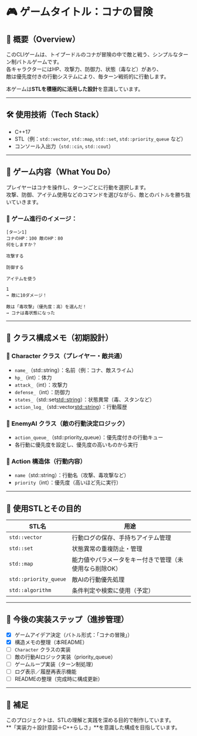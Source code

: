# 🎮 ゲームタイトル：コナの冒険

## 🧭 概要（Overview）

このCLIゲームは、トイプードルのコナが冒険の中で敵と戦う、シンプルなターン制バトルゲームです。  
各キャラクターにはHP、攻撃力、防御力、状態（毒など）があり、  
敵は優先度付きの行動システムにより、毎ターン戦術的に行動します。

本ゲームは**STLを積極的に活用した設計**を意識しています。

---

## 🛠 使用技術（Tech Stack）

- C++17
- STL（例：`std::vector`, `std::map`, `std::set`, `std::priority_queue` など）
- コンソール入出力（`std::cin`, `std::cout`）

---

## 🎯 ゲーム内容（What You Do）

プレイヤーはコナを操作し、ターンごとに行動を選択します。  
攻撃、防御、アイテム使用などのコマンドを選びながら、敵とのバトルを勝ち抜いていきます。

### 🌱 ゲーム進行のイメージ：
```
[ターン1]
コナのHP：100 敵のHP：80
何をしますか？

攻撃する

防御する

アイテムを使う

1
→ 敵に10ダメージ！

敵は「毒攻撃」（優先度：高）を選んだ！
→ コナは毒状態になった
```


---

## 🧱 クラス構成メモ（初期設計）

### 🐾 Character クラス（プレイヤー・敵共通）
- `name_`（std::string）：名前（例：コナ、敵スライム）
- `hp_`（int）：体力
- `attack_`（int）：攻撃力
- `defense_`（int）：防御力
- `states_`（std::set<std::string>）：状態異常（毒、スタンなど）
- `action_log_`（std::vector<std::string>）：行動履歴

### 👾 EnemyAI クラス（敵の行動決定ロジック）
- `action_queue_`（std::priority_queue<Action>）：優先度付きの行動キュー
- 各行動に優先度を設定し、優先度の高いものから実行

### 🎯 Action 構造体（行動内容）
- `name`（std::string）：行動名（攻撃、毒攻撃など）
- `priority`（int）：優先度（高いほど先に実行）

---

## 🧰 使用STLとその目的

| STL名 | 用途 |
|--------|------|
| `std::vector` | 行動ログの保存、手持ちアイテム管理 |
| `std::set` | 状態異常の重複防止・管理 |
| `std::map` | 能力値やパラメータをキー付きで管理（未使用なら削除OK） |
| `std::priority_queue` | 敵AIの行動優先処理 |
| `std::algorithm` | 条件判定や検索に使用（予定） |

---

## 🔧 今後の実装ステップ（進捗管理）

- [x] ゲームアイデア決定（バトル形式：「コナの冒険」）
- [x] 構造メモの整理（本README）
- [ ] `Character` クラスの実装
- [ ] 敵の行動AIロジック実装（priority_queue）
- [ ] ゲームループ実装（ターン制処理）
- [ ] ログ表示／履歴再表示機能
- [ ] READMEの整理（完成時に構成更新）

---

## 📌 補足

このプロジェクトは、STLの理解と実践を深める目的で制作しています。  
**「実装力＋設計意図＋C++らしさ」**を意識した構成を目指しています。
